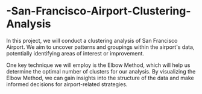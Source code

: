 # -San-Francisco-Airport-Clustering-Analysis
In this project, we will conduct a clustering analysis of San Francisco Airport. We aim to uncover patterns and groupings within the airport's data, potentially identifying areas of interest or improvement.

One key technique we will employ is the Elbow Method, which will help us determine the optimal number of clusters for our analysis. By visualizing the Elbow Method, we can gain insights into the structure of the data and make informed decisions for airport-related strategies.
